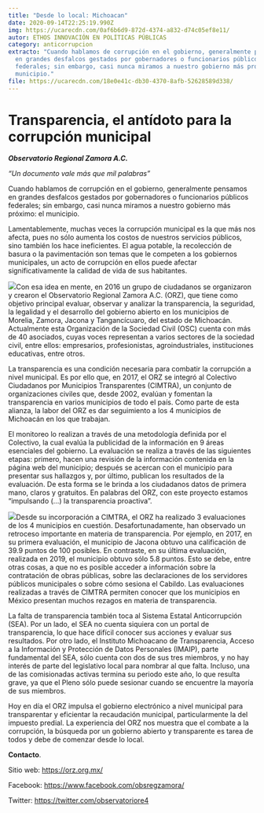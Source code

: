 ```yaml
---
title: "Desde lo local: Michoacan"
date: 2020-09-14T22:25:19.990Z
img: https://ucarecdn.com/0af6b6d9-872d-4374-a832-d74c05ef8e11/
autor: ETHOS INNOVACIÓN EN POLÍTICAS PÚBLICAS
category: anticorrupcion
extracto: "Cuando hablamos de corrupción en el gobierno, generalmente pensamos
  en grandes desfalcos gestados por gobernadores o funcionarios públicos
  federales; sin embargo, casi nunca miramos a nuestro gobierno más próximo: el
  municipio."
file: https://ucarecdn.com/18e0e41c-db30-4370-8afb-52628589d338/
---
```

<!--StartFragment-->

# **Transparencia, el antídoto para la corrupción municipal**

[](https://www.ethos.org.mx/wp-content/uploads/2020/09/38ac1c_4fd2e70d9af84262ab36dfcf0d540958_mv2_d_1361_1361_s_2.png)***Observatorio Regional Zamora A.C.***

*“Un documento vale más que mil palabras”*

Cuando hablamos de corrupción en el gobierno, generalmente pensamos en grandes desfalcos gestados por gobernadores o funcionarios públicos federales; sin embargo, casi nunca miramos a nuestro gobierno más próximo: el municipio.

Lamentablemente, muchas veces la corrupción municipal es la que más nos afecta, pues no sólo aumenta los costos de nuestros servicios públicos, sino también los hace ineficientes. El agua potable, la recolección de basura o la pavimentación son temas que le competen a los gobiernos municipales, un acto de corrupción en ellos puede afectar significativamente la calidad de vida de sus habitantes.

[![](https://www.ethos.org.mx/wp-content/uploads/2020/09/PHOTO-2020-08-04-13-04-08.jpg)](https://www.ethos.org.mx/wp-content/uploads/2020/09/PHOTO-2020-08-04-13-04-08.jpg)Con esa idea en mente, en 2016 un grupo de ciudadanos se organizaron y crearon el Observatorio Regional Zamora A.C. (ORZ), que tiene como objetivo principal evaluar, observar y analizar la transparencia, la seguridad, la legalidad y el desarrollo del gobierno abierto en los municipios de Morelia, Zamora, Jacona y Tangancícuaro, del estado de Michoacán. Actualmente esta Organización de la Sociedad Civil (OSC) cuenta con más de 40 asociados, cuyas voces representan a varios sectores de la sociedad civil, entre ellos: empresarios, profesionistas, agroindustriales, instituciones educativas, entre otros.

La transparencia es una condición necesaria para combatir la corrupción a nivel municipal. Es por ello que, en 2017, el ORZ se integró al Colectivo Ciudadanos por Municipios Transparentes (CIMTRA), un conjunto de organizaciones civiles que, desde 2002, evalúan y fomentan la transparencia en varios municipios de todo el país. Como parte de esta alianza, la labor del ORZ es dar seguimiento a los 4 municipios de Michoacán en los que trabajan. 

El monitoreo lo realizan a través de una metodología definida por el Colectivo, la cual evalúa la publicidad de la información en 9 áreas esenciales del gobierno. La evaluación se realiza a través de las siguientes etapas: primero, hacen una revisión de la información contenida en la página web del municipio; después se acercan con el municipio para presentar sus hallazgos y, por último, publican los resultados de la evaluación. De esta forma se le brinda a los ciudadanos datos de primera mano, claros y gratuitos. En palabras del ORZ, con este proyecto estamos “impulsando (…) la transparencia proactiva”. 

[![](https://www.ethos.org.mx/wp-content/uploads/2020/09/PHOTO-2020-08-04-13-00-40.jpg)](https://www.ethos.org.mx/wp-content/uploads/2020/09/PHOTO-2020-08-04-13-00-40.jpg)Desde su incorporación a CIMTRA, el ORZ ha realizado 3 evaluaciones de los 4 municipios en cuestión. Desafortunadamente, han observado un retroceso importante en materia de transparencia. Por ejemplo, en 2017, en su primera evaluación, el municipio de Jacona obtuvo una calificación de 39.9 puntos de 100 posibles. En contraste, en su última evaluación, realizada en 2019, el municipio obtuvo sólo 5.8 puntos. Esto se debe, entre otras cosas, a que no es posible acceder a información sobre la contratación de obras públicas, sobre las declaraciones de los servidores públicos municipales o sobre cómo sesiona el Cabildo. Las evaluaciones realizadas a través de CIMTRA permiten conocer que los municipios en México presentan muchos rezagos en materia de transparencia. 

La falta de transparencia también toca al Sistema Estatal Anticorrupción (SEA). Por un lado, el SEA no cuenta siquiera con un portal de transparencia, lo que hace difícil conocer sus acciones y evaluar sus resultados. Por otro lado, el Instituto Michoacano de Transparencia, Acceso a la Información y Protección de Datos Personales (IMAIP), parte fundamental del SEA, sólo cuenta con dos de sus tres miembros, y no hay interés de parte del legislativo local para nombrar al que falta. Incluso, una de las comisionadas activas termina su periodo este año, lo que resulta grave, ya que el Pleno sólo puede sesionar cuando se encuentre la mayoría de sus miembros. 

Hoy en día el ORZ impulsa el gobierno electrónico a nivel municipal para transparentar y eficientar la recaudación municipal, particularmente la del impuesto predial. La experiencia del ORZ nos muestra que el combate a la corrupción, la búsqueda por un gobierno abierto y transparente es tarea de todos y debe de comenzar desde lo local.

**Contacto**.

Sitio web: <https://orz.org.mx/>

Facebook: <https://www.facebook.com/obsregzamora/>

Twitter: <https://twitter.com/observatoriore4>

<!--EndFragment-->
